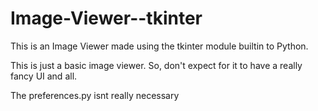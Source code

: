 # Image-Viewer--tkinter
This is an Image Viewer made using the tkinter module builtin to Python.

This is just a basic image viewer. So, don't expect for it to have a really fancy UI and all.

The preferences.py isnt really necessary
